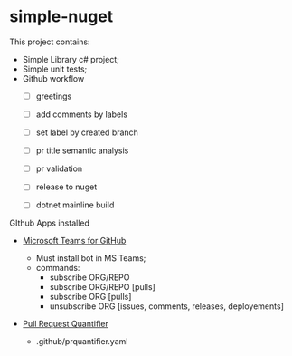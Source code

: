 # simple-nuget


This project contains:
- Simple Library c# project;
- Simple unit tests;
- Github workflow
  - [ ] greetings
  - [ ] add comments by labels
  - [ ] set label by created branch
  - [ ] pr title semantic analysis
  - [ ] pr validation
  - [ ] release to nuget
  - [ ] dotnet mainline build



GIthub Apps installed
  - [Microsoft Teams for GitHub](https://teams.github.com/)
    - Must install bot in MS Teams;
    - commands: 
      - subscribe ORG/REPO
      - subscribe ORG/REPO [pulls]
      - subscribe ORG [pulls]
      - unsubscribe ORG [issues, comments, releases, deployements]

  - [Pull Request Quantifier](https://github.com/microsoft/PullRequestQuantifier)
    - .github/prquantifier.yaml
